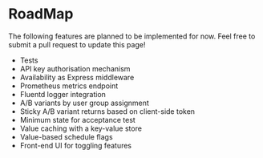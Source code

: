 # RoadMap
The following features are planned to be implemented for now. Feel free to submit a pull request to update this page!

- Tests
- API key authorisation mechanism
- Availability as Express middleware
- Prometheus metrics endpoint
- Fluentd logger integration
- A/B variants by user group assignment
- Sticky A/B variant returns based on client-side token
- Minimum state for acceptance test
- Value caching with a key-value store
- Value-based schedule flags
- Front-end UI for toggling features
